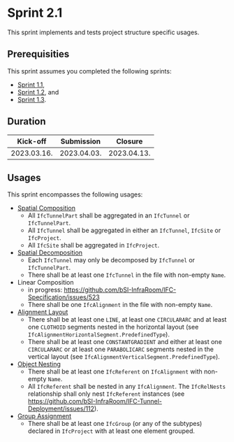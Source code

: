 # Sprint 2.1

This sprint implements and tests project structure specific usages.


## Prerequisities

This sprint assumes you completed the following sprints:

- [Sprint 1.1](./sprint1_1.md),
- [Sprint 1.2](./sprint1_2.md), and
- [Sprint 1.3](./sprint1_3.md).


## Duration

| Kick-off    | Submission  | Closure     |
|-------------|-------------|-------------|
| 2023.03.16. | 2023.04.03. | 2023.04.13. |


## Usages

This sprint encompasses the following usages:

- [Spatial Composition](https://bsi-infraroom.github.io/IFC-Documentation-Tunnel/4_4_0_0/general/HTML/link/spatial-composition.htm)
    - All `IfcTunnelPart` shall be aggregated in an `IfcTunnel` or `IfcTunnelPart`.
    - All `IfcTunnel` shall be aggregated in either an `IfcTunnel`, `IfcSite` or `IfcProject`.
    - All `IfcSite` shall be aggregated in `IfcProject`.
- [Spatial Decomposition](https://bsi-infraroom.github.io/IFC-Documentation-Tunnel/4_4_0_0/general/HTML/link/spatial-decomposition.htm)
    - Each `IfcTunnel` may only be decomposed by `IfcTunnel` or `IfcTunnelPart`.
    - There shall be at least one `IfcTunnel` in the file with non-empty `Name`.
- Linear Composition
    - in progress: https://github.com/bSI-InfraRoom/IFC-Specification/issues/523
    - There shall be one `IfcAlignment` in the file with non-empty `Name`.
- [Alignment Layout](https://bsi-infraroom.github.io/IFC-Documentation-Tunnel/4_4_0_0/general/HTML/link/alignment-layout.htm)
    - There shall be at least one `LINE`, at least one `CIRCULARARC` and at least one `CLOTHOID` segments nested in the horizontal layout (see `IfcAlignmentHorizontalSegment.PredefinedType`).
    - There shall be at least one `CONSTANTGRADIENT` and either at least one `CIRCULARARC` or at least one `PARABOLICARC` segments nested in the vertical layout (see `IfcAlignmentVerticalSegment.PredefinedType`).
- [Object Nesting](https://bsi-infraroom.github.io/IFC-Documentation-Tunnel/4_4_0_0/general/HTML/link/object-nesting.htm)
    - There shall be at least one `IfcReferent` on `IfcAlignment` with non-empty `Name`.
    - All `IfcReferent` shall be nested in any `IfcAlignment`. The `IfcRelNests` relationship shall only nest `IfcReferent` instances (see https://github.com/bSI-InfraRoom/IFC-Tunnel-Deployment/issues/112).
- [Group Assignment](https://bsi-infraroom.github.io/IFC-Documentation-Tunnel/4_4_0_0/general/HTML/link/group-assignment.htm)
    - There shall be at least one `IfcGroup` (or any of the subtypes) declared in `IfcProject` with at least one element grouped.
